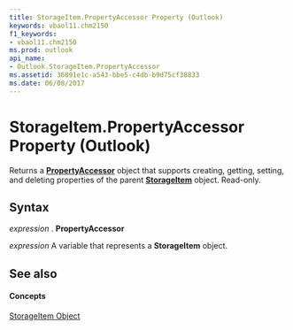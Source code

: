 ```yaml
---
title: StorageItem.PropertyAccessor Property (Outlook)
keywords: vbaol11.chm2150
f1_keywords:
- vbaol11.chm2150
ms.prod: outlook
api_name:
- Outlook.StorageItem.PropertyAccessor
ms.assetid: 36891e1c-a543-bbe5-c4db-b9d75cf38833
ms.date: 06/08/2017
---
```



# StorageItem.PropertyAccessor Property (Outlook)

Returns a **[PropertyAccessor](propertyaccessor-object-outlook.md)** object that supports creating, getting, setting, and deleting properties of the parent **[StorageItem](storageitem-object-outlook.md)** object. Read-only.


## Syntax

 _expression_ . **PropertyAccessor**

 _expression_ A variable that represents a **StorageItem** object.


## See also


#### Concepts


[StorageItem Object](storageitem-object-outlook.md)

